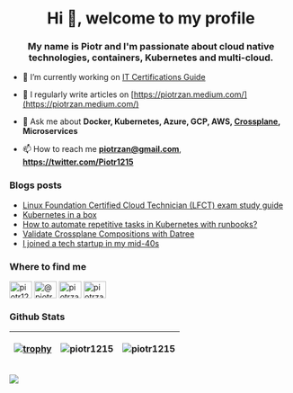 <h1 align="center">Hi 👋, welcome to my profile</h1>
<h3 align="center">My name is Piotr and I'm passionate about cloud native technologies, containers, Kubernetes and multi-cloud.</h3>

- 🔭 I’m currently working on [IT Certifications Guide](https://www.itcertificationsguide.com/#/)

- 📝 I regularly write articles on [https://piotrzan.medium.com/](https://piotrzan.medium.com/)

- 💬 Ask me about **Docker, Kubernetes, Azure, GCP, AWS, [Crossplane](https://crossplane.io/), Microservices**

- 📫 How to reach me **piotrzan@gmail.com**, **https://twitter.com/Piotr1215**

### Blogs posts
<!-- BLOG-POST-LIST:START -->
- [Linux Foundation Certified Cloud Technician &lpar;LFCT&rpar; exam study guide](https://itnext.io/linux-foundation-certified-cloud-technician-lfct-exam-study-guide-41506a8d3822?source=rss-3c5c31a7d1d7------2)
- [Kubernetes in a box](https://itnext.io/kubernetes-in-a-box-7a146ba9f681?source=rss-3c5c31a7d1d7------2)
- [How to automate repetitive tasks in Kubernetes with runbooks?](https://itnext.io/how-to-automate-repetitive-tasks-in-kubetneres-with-runbooks-8b039976f546?source=rss-3c5c31a7d1d7------2)
- [Validate Crossplane Compositions with Datree](https://itnext.io/validate-crossplane-compositions-with-datree-f52061cdb1b7?source=rss-3c5c31a7d1d7------2)
- [I joined a tech startup in my mid-40s](https://medium.com/swlh/i-joined-a-tech-startup-in-my-mid-40s-9564e5c5e71?source=rss-3c5c31a7d1d7------2)
<!-- BLOG-POST-LIST:END -->

### Where to find me

<p align="left">
<a href="https://twitter.com/piotr1215" target="blank"><img align="center" src="https://cdn.jsdelivr.net/npm/simple-icons@3.0.1/icons/twitter.svg" alt="piotr1215" height="30" width="40" /></a>
<a href="https://medium.com/@piotrzan" target="blank"><img align="center" src="https://cdn.jsdelivr.net/npm/simple-icons@3.0.1/icons/medium.svg" alt="@piotrzan" height="30" width="40" /></a>
<a href="https://hub.docker.com/u/piotrzan" target="blank"><img align="center" src="https://cdn.jsdelivr.net/npm/simple-icons@3.0.1/icons/docker.svg" alt="piotrzan" height="30" width="40" /></a>
<a href="https://www.katacoda.com/decoder" target="blank"><img align="center" src="https://cdn.jsdelivr.net/npm/simple-icons@4.7.0/icons/katacoda.svg" alt="piotrzan" height="30" width="40" /></a></p>

### Github Stats

|[![trophy](https://github-profile-trophy.vercel.app/?username=piotr1215&theme=onedark&title=Stars,Followers,Commit,Repositories,Multilanguage&margin-w=15&margin-h=15)](https://github.com/ryo-ma/github-profile-trophy) | <p align="center"><img src="https://github-readme-stats.vercel.app/api/top-langs?username=piotr1215&show_icons=true&theme=dark&locale=en&layout=compact" alt="piotr1215" /></p> |<p align="center"><img align="center" src="https://github-readme-stats.vercel.app/api?username=piotr1215&show_icons=true&theme=dark&locale=en" alt="piotr1215" /></p> |
|--- | --- | ---|

![](https://komarev.com/ghpvc/?username=Piotr1215)
